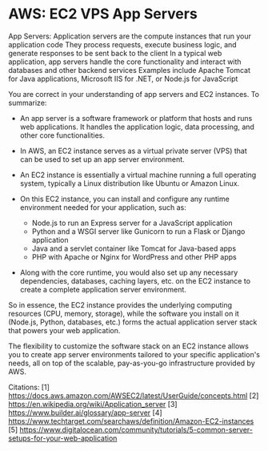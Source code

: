 # AWS: EC2 VPS App Servers


App Servers:
Application servers are the compute instances that run your application code
They process requests, execute business logic, and generate responses to be sent back to the client
In a typical web application, app servers handle the core functionality and interact with databases and other backend services
Examples include Apache Tomcat for Java applications, Microsoft IIS for .NET, or Node.js for JavaScript

You are correct in your understanding of app servers and EC2 instances. To summarize:

- An app server is a software framework or platform that hosts and runs web applications. It handles the application logic, data processing, and other core functionalities.

- In AWS, an EC2 instance serves as a virtual private server (VPS) that can be used to set up an app server environment.

- An EC2 instance is essentially a virtual machine running a full operating system, typically a Linux distribution like Ubuntu or Amazon Linux.

- On this EC2 instance, you can install and configure any runtime environment needed for your application, such as:
  - Node.js to run an Express server for a JavaScript application
  - Python and a WSGI server like Gunicorn to run a Flask or Django application
  - Java and a servlet container like Tomcat for Java-based apps
  - PHP with Apache or Nginx for WordPress and other PHP apps

- Along with the core runtime, you would also set up any necessary dependencies, databases, caching layers, etc. on the EC2 instance to create a complete application server environment.

So in essence, the EC2 instance provides the underlying computing resources (CPU, memory, storage), while the software you install on it (Node.js, Python, databases, etc.) forms the actual application server stack that powers your web application.

The flexibility to customize the software stack on an EC2 instance allows you to create app server environments tailored to your specific application's needs, all on top of the scalable, pay-as-you-go infrastructure provided by AWS.

Citations:
[1] https://docs.aws.amazon.com/AWSEC2/latest/UserGuide/concepts.html
[2] https://en.wikipedia.org/wiki/Application_server
[3] https://www.builder.ai/glossary/app-server
[4] https://www.techtarget.com/searchaws/definition/Amazon-EC2-instances
[5] https://www.digitalocean.com/community/tutorials/5-common-server-setups-for-your-web-application
